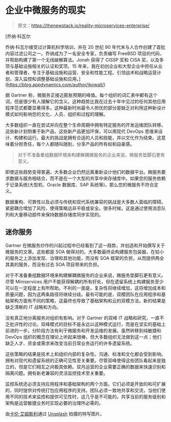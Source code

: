 # 企业中微服务的现实

> 原文：<https://thenewstack.io/reality-microservices-enterprise/>

[](https://blog.appdynamics.com/author/jkowall/)

 [乔纳·科瓦尔

乔纳·科瓦尔接受过计算机科学培训，并在 20 世纪 90 年代末与人合作创建了首批内容过滤公司之一。乔纳成为了一名安全专家，负责编写 FreeBSD 项目的代码，并帮助构建了第一个无线破解算法。Jonah 获得了 CISSP 奖和 CISA 奖，以及多项与基础设施相关的认证和奖项。15 年来，我在初创企业和大型企业中担任从业者和管理者，专注于基础设施和运营、安全和性能工程。引领战术和战略运营计划，深入监控和调整基础设施和应用。](https://blog.appdynamics.com/author/jkowall/) [](https://blog.appdynamics.com/author/jkowall/)

据 Gartner 称，微服务正接近膨胀预期的峰值。每个组织的词汇表中都有这个词，但是很少有人理解它的含义。这种趋势比我在过去十年中见过的任何其他应用程序范式都要显著得多。这种最新时尚最令人担忧的部分是缺乏对利用这种新设计模式如何影响您的文化、人员、组织和过程的理解。

大多数组织一直在尝试并向在整个生命周期中拥有特定服务的开发运维团队转移。这些新计划侧重于新产品，这些新产品更加环保，可以用现代 DevOps 思维来设计、构建和运行。最大的挑战是拥有合适的人员和技能，并以文化作为结束。这意味着分担责任，每个人都随叫随到，分享产品的所有权和自豪感。

> 对于不准备重组数据环境来构建解耦微服务的企业来说，微服务垫脚石更有意义。

即使这些趋势变得普遍，大多数企业仍然远离重新设计他们的数据平台。微服务要求数据与服务相结合，而不是在一个大型的共享中央存储库中。如果您的服务依赖于记录系统(大型机、Oracle 数据库、SAP 系统等)，那么您的微服务不符合定义。

数据重构、可靠性以及必须与传统和现代系统兼容的挑战是大多数人面临的障碍。紧密耦合增加了风险，使得策略远非平稳或安全。很多时候，这是通过使用消息队列和大量移动部件来保持数据存储库同步实现的。

## 迷你服务

Gartner 在微服务炒作的兴起过程中已经看到了这一趋势，并创造和开始撰写关于微服务的文章。这些都是 SOA 做得对的。大多数最终会构建服务包装器，在较小的服务之上添加发现、治理和其他功能，而没有 SOA 框架的负担，从而提供两全其美的服务，而没有过去 SOA 项目带来的负担。

对于不准备重组数据环境来构建解耦微服务的企业来说，微服务垫脚石更有意义。尽管 Miniservices 用户不能获得解耦的所有好处，但在遗留系统上构建服务至少可以在一定程度上有所帮助。不利的一面是，复杂性将继续增加，这将增加成本和质量问题，因为这两条路径将继续分歧。最有可能的是，双模团队在应用程序和基础架构方面有不同的策略，这最终也导致了基础架构和云的双模方法。新的结果是缺乏清晰的 IT 战略和方向。

没有真正地分离服务对组织有影响。对于 Gartner 的双峰 IT 战略和研究，一直不乏批评性的讨论。双峰模式的目标不是永远以这种模式运行，而是在坚实的基础上前进的一步。分阶段方法有利于微服务和开发运维的发展。虽然转移到纯敏捷和 DevOps 组织的概念在理论上听起来很棒，但大多数组织无法做到这一点；他们缺乏人才、资金或需求来改变当前日常业务运行的许多遗留系统。

这些策略的结果是技术上和组织内部的复杂性。沟通、标准和文化都会受到影响。拥有对现代和遗留系统的正确可见性至关重要。尽管双峰使得这些团队看起来是独立的，但是它们相互之间极其依赖。双月运营的企业需要正确的数据来快速识别和隔离问题。拥有新老兼容的灵活监控技术至关重要。

监控系统还必须支持应用程序和基础架构的两个方面。它们必须是开放的和可扩展的，同时提供对传统打包应用程序的支持。团队必须一致地共享和交流，当他们使用不同的技术来监控和提供可见性时，这几乎是不可能的。共享当前的服务级别和架构是运营敏捷业务时实现必要的治理所必需的。

由[卡伦·艾姆斯利](https://unsplash.com/@kalenemsley)通过 [Unsplash](https://unsplash.com/?photo=HpiYsNBORAw) 拍摄的特写图片。

<svg xmlns:xlink="http://www.w3.org/1999/xlink" viewBox="0 0 68 31" version="1.1"><title>Group</title> <desc>Created with Sketch.</desc></svg>